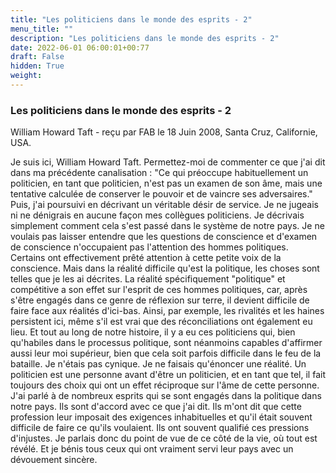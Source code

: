 ```yaml
---
title: "Les politiciens dans le monde des esprits - 2"
menu_title: ""
description: "Les politiciens dans le monde des esprits - 2"
date: 2022-06-01 06:00:01+00:77
draft: False
hidden: True
weight:
---
```

### Les politiciens dans le monde des esprits - 2

William Howard Taft - reçu par FAB le 18 Juin 2008, Santa Cruz, Californie, USA.

Je suis ici, William Howard Taft.
Permettez-moi de commenter ce que j'ai dit dans ma précédente canalisation :
    "Ce qui préoccupe habituellement un politicien, en tant que politicien, n'est pas un examen de son âme, mais une tentative calculée de conserver le pouvoir et de vaincre ses adversaires." 
Puis, j'ai poursuivi en décrivant un véritable désir de service. Je ne jugeais ni ne dénigrais en aucune façon mes collègues politiciens. Je décrivais simplement comment cela s'est passé dans le système de notre pays. Je ne voulais pas laisser entendre que les questions de conscience et d'examen de conscience n'occupaient pas l'attention des hommes politiques. Certains ont effectivement prêté attention à cette petite voix de la conscience. Mais dans la réalité difficile qu'est la politique, les choses sont telles que je les ai décrites.
La réalité spécifiquement "politique" et compétitive a son effet sur l'esprit de ces hommes politiques, car, après s'être engagés dans ce genre de réflexion sur terre, il devient difficile de faire face aux réalités d'ici-bas. Ainsi, par exemple, les rivalités et les haines persistent ici, même s'il est vrai que des réconciliations ont également eu lieu.
Et tout au long de notre histoire, il y a eu ces politiciens qui, bien qu'habiles dans le processus politique, sont néanmoins capables d'affirmer aussi leur moi supérieur, bien que cela soit parfois difficile dans le feu de la bataille.
Je n'étais pas cynique. Je ne faisais qu'énoncer une réalité. Un politicien est une personne avant d'être un politicien, et en tant que tel, il fait toujours des choix qui ont un effet réciproque sur l'âme de cette personne.
J'ai parlé à de nombreux esprits qui se sont engagés dans la politique dans notre pays. Ils sont d'accord avec ce que j'ai dit. Ils m'ont dit que cette profession leur imposait des exigences inhabituelles et qu'il était souvent difficile de faire ce qu'ils voulaient. Ils ont souvent qualifié ces pressions d'injustes.
Je parlais donc du point de vue de ce côté de la vie, où tout est révélé. Et je bénis tous ceux qui ont vraiment servi leur pays avec un dévouement sincère.
